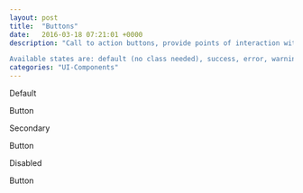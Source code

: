 ```yaml
---
layout: post
title:  "Buttons"
date:   2016-03-18 07:21:01 +0000
description: "Call to action buttons, provide points of interaction with the webapp, so they must on their own represent several states according to the desired action.

Available states are: default (no class needed), success, error, warning and disabled (with matching classes respectively)."
categories: "UI-Components"
---
```

<label for="">Default</label>
<div class="button button--primary" role="button">Button</div>

<label for="secondary">Secondary</label>
<div class="button" role="button">Button</div>

<label for="">Disabled</label>
<div class="button button--disabled" role="button">Button</div>
